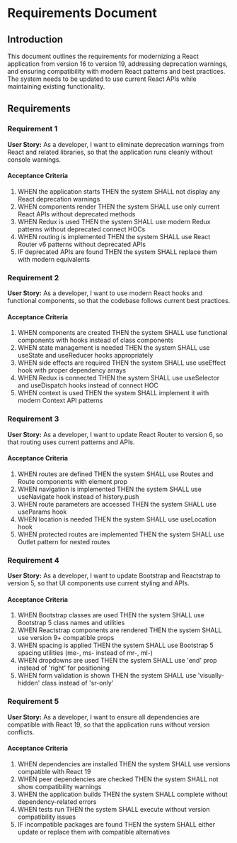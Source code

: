 # Requirements Document

## Introduction

This document outlines the requirements for modernizing a React application from version 16 to version 19, addressing deprecation warnings, and ensuring compatibility with modern React patterns and best practices. The system needs to be updated to use current React APIs while maintaining existing functionality.

## Requirements

### Requirement 1

**User Story:** As a developer, I want to eliminate deprecation warnings from React and related libraries, so that the application runs cleanly without console warnings.

#### Acceptance Criteria

1. WHEN the application starts THEN the system SHALL not display any React deprecation warnings
2. WHEN components render THEN the system SHALL use only current React APIs without deprecated methods
3. WHEN Redux is used THEN the system SHALL use modern Redux patterns without deprecated connect HOCs
4. WHEN routing is implemented THEN the system SHALL use React Router v6 patterns without deprecated APIs
5. IF deprecated APIs are found THEN the system SHALL replace them with modern equivalents

### Requirement 2

**User Story:** As a developer, I want to use modern React hooks and functional components, so that the codebase follows current best practices.

#### Acceptance Criteria

1. WHEN components are created THEN the system SHALL use functional components with hooks instead of class components
2. WHEN state management is needed THEN the system SHALL use useState and useReducer hooks appropriately
3. WHEN side effects are required THEN the system SHALL use useEffect hook with proper dependency arrays
4. WHEN Redux is connected THEN the system SHALL use useSelector and useDispatch hooks instead of connect HOC
5. WHEN context is used THEN the system SHALL implement it with modern Context API patterns

### Requirement 3

**User Story:** As a developer, I want to update React Router to version 6, so that routing uses current patterns and APIs.

#### Acceptance Criteria

1. WHEN routes are defined THEN the system SHALL use Routes and Route components with element prop
2. WHEN navigation is implemented THEN the system SHALL use useNavigate hook instead of history.push
3. WHEN route parameters are accessed THEN the system SHALL use useParams hook
4. WHEN location is needed THEN the system SHALL use useLocation hook
5. WHEN protected routes are implemented THEN the system SHALL use Outlet pattern for nested routes

### Requirement 4

**User Story:** As a developer, I want to update Bootstrap and Reactstrap to version 5, so that UI components use current styling and APIs.

#### Acceptance Criteria

1. WHEN Bootstrap classes are used THEN the system SHALL use Bootstrap 5 class names and utilities
2. WHEN Reactstrap components are rendered THEN the system SHALL use version 9+ compatible props
3. WHEN spacing is applied THEN the system SHALL use Bootstrap 5 spacing utilities (me-, ms- instead of mr-, ml-)
4. WHEN dropdowns are used THEN the system SHALL use 'end' prop instead of 'right' for positioning
5. WHEN form validation is shown THEN the system SHALL use 'visually-hidden' class instead of 'sr-only'

### Requirement 5

**User Story:** As a developer, I want to ensure all dependencies are compatible with React 19, so that the application runs without version conflicts.

#### Acceptance Criteria

1. WHEN dependencies are installed THEN the system SHALL use versions compatible with React 19
2. WHEN peer dependencies are checked THEN the system SHALL not show compatibility warnings
3. WHEN the application builds THEN the system SHALL complete without dependency-related errors
4. WHEN tests run THEN the system SHALL execute without version compatibility issues
5. IF incompatible packages are found THEN the system SHALL either update or replace them with compatible alternatives